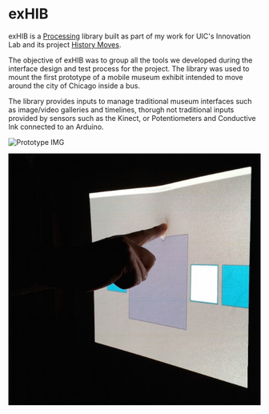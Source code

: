 exHIB
=====

exHIB is a [Processing](https://www.processing.org) library built as part of my work for UIC's Innovation Lab and its project [History Moves](https://historymoves.org). 

The objective of exHIB was to group all the tools we developed during the interface design and test process for the project. The library was used to mount the first prototype of a mobile museum exhibit intended to move around the city of Chicago inside a bus.

The library provides inputs to manage traditional museum interfaces such as image/video galleries and timelines, thorugh not traditional inputs provided by sensors such as the Kinect, or Potentiometers and Conductive Ink connected to an Arduino.  
  
  
![Prototype IMG](https://historymoves.org/wp-content/uploads/2014/04/prototype-walk-through-4.jpg "Prototype IMG HIstory Moves")
  
  
  
![Prototype IMG](https://github.com/pauloguerraf/exHIB/blob/master/historymoves.jpg "Prototype IMG HIstory Moves")




